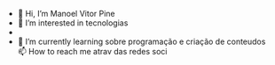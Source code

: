 - 👋 Hi, I’m  Manoel Vitor Pine
- 👀 I’m interested in  tecnologias
-                                                     
- 🌱 I’m currently learning  sobre programação e  criação de conteudos                                                                                                                                  
 📫 How to reach me   atrav das redes soci 

<!---
manoelpheiro/manoelpheiro is a ✨ special ✨ repository because its `README.md` (this file) appears on your GitHub profile.
You can click the Preview link to take a look at your changes.
--->
